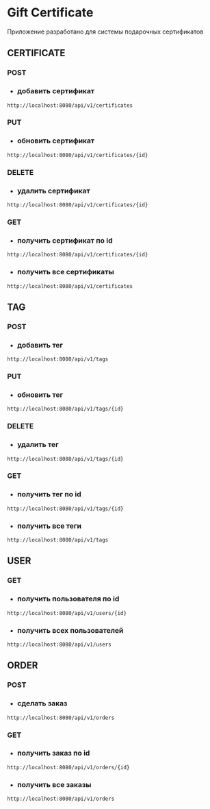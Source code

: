 # Gift Certificate
Приложение разработано для системы подарочных сертификатов

## CERTIFICATE
### POST
* ### добавить сертификат
```
http://localhost:8080/api/v1/certificates
```
### PUT
* ### обновить сертификат
```
http://localhost:8080/api/v1/certificates/{id}
```
### DELETE
* ### удалить сертификат
```
http://localhost:8080/api/v1/certificates/{id}
```
### GET
* ### получить сертификат по id
```
http://localhost:8080/api/v1/certificates/{id}
```
* ### получить все сертификаты
```
http://localhost:8080/api/v1/certificates
```
## TAG
### POST
* ### добавить тег
```
http://localhost:8080/api/v1/tags
```
### PUT
* ### обновить тег
```
http://localhost:8080/api/v1/tags/{id}
```
### DELETE
* ### удалить тег
```
http://localhost:8080/api/v1/tags/{id}
```
### GET
* ### получить тег по id
```
http://localhost:8080/api/v1/tags/{id}
```
* ### получить все теги
```
http://localhost:8080/api/v1/tags
```
## USER
### GET
* ### получить пользователя по id
```
http://localhost:8080/api/v1/users/{id}
```
* ### получить всех пользователей
```
http://localhost:8080/api/v1/users
```
## ORDER
### POST
* ### сделать заказ
```
http://localhost:8080/api/v1/orders
```
### GET
* ### получить заказ по id
```
http://localhost:8080/api/v1/orders/{id}
```
* ### получить все заказы
```
http://localhost:8080/api/v1/orders
```